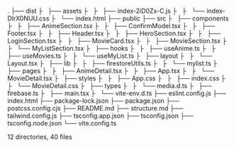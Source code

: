 .
├── dist
├   ├── assets
├   ├   ├── index-2iD0Zx-C.js
├   ├   └── index-DlrX0NUU.css
├   └── index.html
├── public
├── src
├   ├── components
├   ├   ├── AnimeSection.tsx
├   ├   ├── ConfirmModel.tsx
├   ├   ├── Footer.tsx
├   ├   ├── Header.tsx
├   ├   ├── HeroSection.tsx
├   ├   ├── LoginSection.tsx
├   ├   ├── MovieCard.tsx
├   ├   ├── MovieSection.tsx
├   ├   └── MyListSection.tsx
├   ├── hooks
├   ├   ├── useAnime.ts
├   ├   ├── useMovies.ts
├   ├   └── useMyList.ts
├   ├── layout
├   ├   └── Layout.tsx
├   ├── lib
├   ├   ├── firestoreUtils.ts
├   ├   └── mylist.ts
├   ├── pages
├   ├   ├── AnimeDetail.tsx
├   ├   ├── App.tsx
├   ├   └── MovieDetail.tsx
├   ├── styles
├   ├   ├── App.css
├   ├   ├── index.css
├   ├   └── MovieDetail.css
├   ├── types
├   ├   └── media.d.ts
├   ├── firebase.ts
├   ├── main.tsx
├   └── vite-env.d.ts
├── eslint.config.js
├── index.html
├── package-lock.json
├── package.json
├── postcss.config.cjs
├── README.md
├── structure.md
├── tailwind.config.js
├── tsconfig.app.json
├── tsconfig.json
├── tsconfig.node.json
└── vite.config.ts

12 directories, 40 files

